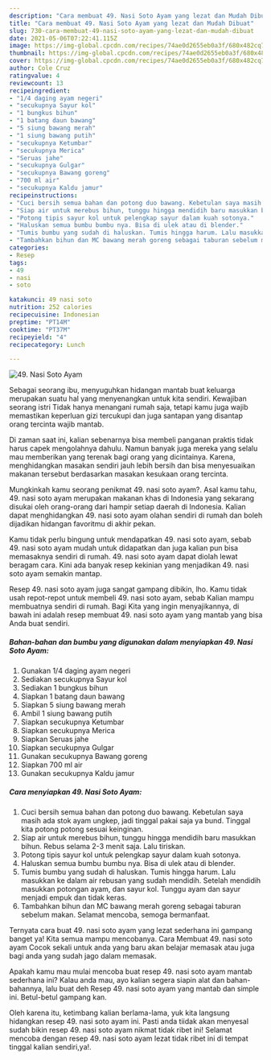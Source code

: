 ```yaml
---
description: "Cara membuat 49. Nasi Soto Ayam yang lezat dan Mudah Dibuat"
title: "Cara membuat 49. Nasi Soto Ayam yang lezat dan Mudah Dibuat"
slug: 730-cara-membuat-49-nasi-soto-ayam-yang-lezat-dan-mudah-dibuat
date: 2021-05-06T07:22:41.115Z
image: https://img-global.cpcdn.com/recipes/74ae0d2655eb0a3f/680x482cq70/49-nasi-soto-ayam-foto-resep-utama.jpg
thumbnail: https://img-global.cpcdn.com/recipes/74ae0d2655eb0a3f/680x482cq70/49-nasi-soto-ayam-foto-resep-utama.jpg
cover: https://img-global.cpcdn.com/recipes/74ae0d2655eb0a3f/680x482cq70/49-nasi-soto-ayam-foto-resep-utama.jpg
author: Cole Cruz
ratingvalue: 4
reviewcount: 13
recipeingredient:
- "1/4 daging ayam negeri"
- "secukupnya Sayur kol"
- "1 bungkus bihun"
- "1 batang daun bawang"
- "5 siung bawang merah"
- "1 siung bawang putih"
- "secukupnya Ketumbar"
- "secukupnya Merica"
- "Seruas jahe"
- "secukupnya Gulgar"
- "secukupnya Bawang goreng"
- "700 ml air"
- "secukupnya Kaldu jamur"
recipeinstructions:
- "Cuci bersih semua bahan dan potong duo bawang. Kebetulan saya masih ada stok ayam ungkep, jadi tinggal pakai saja ya bund. Tinggal kita potong potong sesuai keinginan."
- "Siap air untuk merebus bihun, tunggu hingga mendidih baru masukkan bihun. Rebus selama 2-3 menit saja. Lalu tiriskan."
- "Potong tipis sayur kol untuk pelengkap sayur dalam kuah sotonya."
- "Haluskan semua bumbu bumbu nya. Bisa di ulek atau di blender."
- "Tumis bumbu yang sudah di haluskan. Tumis hingga harum. Lalu masukkan ke dalam air rebusan yang sudah mendidih. Setelah mendidih masukkan potongan ayam, dan sayur kol. Tunggu ayam dan sayur menjadi empuk dan tidak keras."
- "Tambahkan bihun dan MC bawang merah goreng sebagai taburan sebelum makan. Selamat mencoba, semoga bermanfaat."
categories:
- Resep
tags:
- 49
- nasi
- soto

katakunci: 49 nasi soto 
nutrition: 252 calories
recipecuisine: Indonesian
preptime: "PT14M"
cooktime: "PT37M"
recipeyield: "4"
recipecategory: Lunch

---
```



![49. Nasi Soto Ayam](https://img-global.cpcdn.com/recipes/74ae0d2655eb0a3f/680x482cq70/49-nasi-soto-ayam-foto-resep-utama.jpg)

Sebagai seorang ibu, menyuguhkan hidangan mantab buat keluarga merupakan suatu hal yang menyenangkan untuk kita sendiri. Kewajiban seorang istri Tidak hanya menangani rumah saja, tetapi kamu juga wajib memastikan keperluan gizi tercukupi dan juga santapan yang disantap orang tercinta wajib mantab.

Di zaman  saat ini, kalian sebenarnya bisa membeli panganan praktis tidak harus capek mengolahnya dahulu. Namun banyak juga mereka yang selalu mau memberikan yang terenak bagi orang yang dicintainya. Karena, menghidangkan masakan sendiri jauh lebih bersih dan bisa menyesuaikan makanan tersebut berdasarkan masakan kesukaan orang tercinta. 



Mungkinkah kamu seorang penikmat 49. nasi soto ayam?. Asal kamu tahu, 49. nasi soto ayam merupakan makanan khas di Indonesia yang sekarang disukai oleh orang-orang dari hampir setiap daerah di Indonesia. Kalian dapat menghidangkan 49. nasi soto ayam olahan sendiri di rumah dan boleh dijadikan hidangan favoritmu di akhir pekan.

Kamu tidak perlu bingung untuk mendapatkan 49. nasi soto ayam, sebab 49. nasi soto ayam mudah untuk didapatkan dan juga kalian pun bisa memasaknya sendiri di rumah. 49. nasi soto ayam dapat diolah lewat beragam cara. Kini ada banyak resep kekinian yang menjadikan 49. nasi soto ayam semakin mantap.

Resep 49. nasi soto ayam juga sangat gampang dibikin, lho. Kamu tidak usah repot-repot untuk membeli 49. nasi soto ayam, sebab Kalian mampu membuatnya sendiri di rumah. Bagi Kita yang ingin menyajikannya, di bawah ini adalah resep membuat 49. nasi soto ayam yang mantab yang bisa Anda buat sendiri.

<!--inarticleads1-->

##### Bahan-bahan dan bumbu yang digunakan dalam menyiapkan 49. Nasi Soto Ayam:

1. Gunakan 1/4 daging ayam negeri
1. Sediakan secukupnya Sayur kol
1. Sediakan 1 bungkus bihun
1. Siapkan 1 batang daun bawang
1. Siapkan 5 siung bawang merah
1. Ambil 1 siung bawang putih
1. Siapkan secukupnya Ketumbar
1. Siapkan secukupnya Merica
1. Siapkan Seruas jahe
1. Siapkan secukupnya Gulgar
1. Gunakan secukupnya Bawang goreng
1. Siapkan 700 ml air
1. Gunakan secukupnya Kaldu jamur




<!--inarticleads2-->

##### Cara menyiapkan 49. Nasi Soto Ayam:

1. Cuci bersih semua bahan dan potong duo bawang. Kebetulan saya masih ada stok ayam ungkep, jadi tinggal pakai saja ya bund. Tinggal kita potong potong sesuai keinginan.
1. Siap air untuk merebus bihun, tunggu hingga mendidih baru masukkan bihun. Rebus selama 2-3 menit saja. Lalu tiriskan.
1. Potong tipis sayur kol untuk pelengkap sayur dalam kuah sotonya.
1. Haluskan semua bumbu bumbu nya. Bisa di ulek atau di blender.
1. Tumis bumbu yang sudah di haluskan. Tumis hingga harum. Lalu masukkan ke dalam air rebusan yang sudah mendidih. Setelah mendidih masukkan potongan ayam, dan sayur kol. Tunggu ayam dan sayur menjadi empuk dan tidak keras.
1. Tambahkan bihun dan MC bawang merah goreng sebagai taburan sebelum makan. Selamat mencoba, semoga bermanfaat.




Ternyata cara buat 49. nasi soto ayam yang lezat sederhana ini gampang banget ya! Kita semua mampu mencobanya. Cara Membuat 49. nasi soto ayam Cocok sekali untuk anda yang baru akan belajar memasak atau juga bagi anda yang sudah jago dalam memasak.

Apakah kamu mau mulai mencoba buat resep 49. nasi soto ayam mantab sederhana ini? Kalau anda mau, ayo kalian segera siapin alat dan bahan-bahannya, lalu buat deh Resep 49. nasi soto ayam yang mantab dan simple ini. Betul-betul gampang kan. 

Oleh karena itu, ketimbang kalian berlama-lama, yuk kita langsung hidangkan resep 49. nasi soto ayam ini. Pasti anda tiidak akan menyesal sudah bikin resep 49. nasi soto ayam nikmat tidak ribet ini! Selamat mencoba dengan resep 49. nasi soto ayam lezat tidak ribet ini di tempat tinggal kalian sendiri,ya!.

